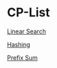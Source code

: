 # CP-List

[Linear Search](./Linear%20Search/README.md)

[Hashing](./Hashing/README.md)

[Prefix Sum](./Prefix%20Sum/README.md)

